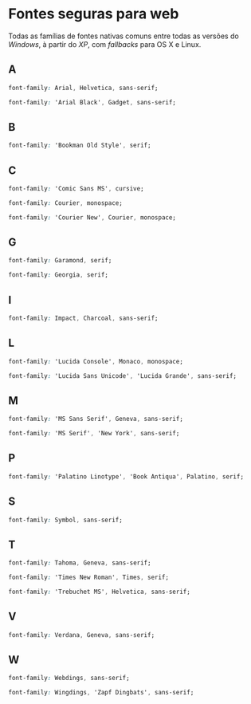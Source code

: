Fontes seguras para web
=======================

Todas as famílias de fontes nativas comuns entre todas as versões do *Windows*, à partir do *XP*, com *fallbacks* para OS X e Linux.


A
-

```css
font-family: Arial, Helvetica, sans-serif;
```

```css
font-family: 'Arial Black', Gadget, sans-serif;
```

B
-

```css
font-family: 'Bookman Old Style', serif;
```

C
-

```css
font-family: 'Comic Sans MS', cursive;
```

```css
font-family: Courier, monospace;
```

```css
font-family: 'Courier New', Courier, monospace;
```

G
-

```css
font-family: Garamond, serif;
```

```css
font-family: Georgia, serif;
```

I
-

```css
font-family: Impact, Charcoal, sans-serif;
```

L
-

```css
font-family: 'Lucida Console', Monaco, monospace;
```

```css
font-family: 'Lucida Sans Unicode', 'Lucida Grande', sans-serif;
```

M
-

```css
font-family: 'MS Sans Serif', Geneva, sans-serif;
```

```css
font-family: 'MS Serif', 'New York', sans-serif;
```

P
-

```css
font-family: 'Palatino Linotype', 'Book Antiqua', Palatino, serif;
```

S
-

```css
font-family: Symbol, sans-serif;
```

T
-

```css
font-family: Tahoma, Geneva, sans-serif;
```

```css
font-family: 'Times New Roman', Times, serif;
```

```css
font-family: 'Trebuchet MS', Helvetica, sans-serif;
```

V
-

```css
font-family: Verdana, Geneva, sans-serif;
```

W
-

```css
font-family: Webdings, sans-serif;
```

```css
font-family: Wingdings, 'Zapf Dingbats', sans-serif;
```

